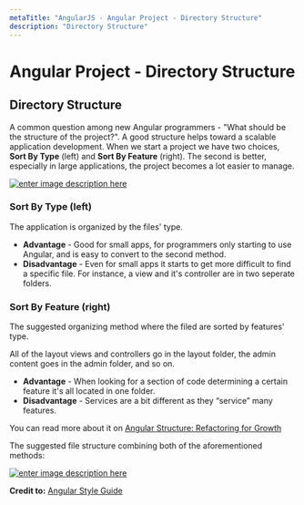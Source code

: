 ```yaml
---
metaTitle: "AngularJS - Angular Project - Directory Structure"
description: "Directory Structure"
---
```


# Angular Project - Directory Structure



## Directory Structure


A common question among new Angular programmers - "What should be the structure of the project?". A good structure helps toward a scalable application development. When we start a project we have two choices, **Sort By Type** (left) and **Sort By Feature** (right). The second is better, especially in large applications, the project becomes a lot easier to manage.

[<img src="http://i.stack.imgur.com/TTloJ.jpg" alt="enter image description here" />](http://i.stack.imgur.com/TTloJ.jpg)

### **Sort By Type** (left)

The application is organized by the files' type.

- **Advantage** - Good for small apps, for programmers only starting to use Angular, and is easy to convert to the second method.
- **Disadvantage** - Even for small apps it starts to get more difficult to find a specific file. For instance, a view and it's controller are in two seperate folders.

### **Sort By Feature** (right)

The suggested organizing method where the filed are sorted by features' type.

All of the layout views and controllers go in the layout folder, the admin content goes in the admin folder, and so on.

- **Advantage** -  When looking for a section of code determining a certain feature it's all located in one folder.
- **Disadvantage** - Services are a bit different as they “service” many features.

You can read more about it on [Angular Structure: Refactoring for Growth](https://johnpapa.net/angular-growth-structure/)

The suggested file structure combining both of the aforementioned methods:

[<img src="http://i.stack.imgur.com/nxXRu.png" alt="enter image description here" />](http://i.stack.imgur.com/nxXRu.png)

**Credit to:** [Angular Style Guide](https://github.com/mgechev/angularjs-style-guide#directory-structure)

